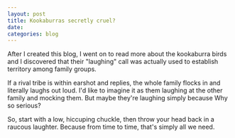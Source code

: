 ```yaml
---
layout: post
title: Kookaburras secretly cruel?
date: 
categories: blog
---
```


After I created this blog, I went on to read more about the kookaburra birds and I discovered that their "laughing" call was actually used to establish territory among family groups.

If a rival tribe is within earshot and replies, the whole family flocks in and literally laughs out loud. I'd like to imagine it as them laughing at the other family and mocking them. But maybe they're laughing simply because Why so serious?  

So, start with a low, hiccuping chuckle, then throw your head back in a raucous laughter. Because from time to time, that's simply all we need.
